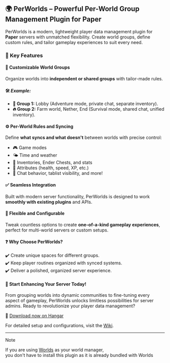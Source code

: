 ## 🌍 PerWorlds – Powerful Per-World Group Management Plugin for Paper

PerWorlds is a modern, lightweight player data management plugin for **Paper** servers with unmatched flexibility.
Create world groups, define custom rules, and tailor gameplay experiences to suit every need.

### 🔹 Key Features

#### **📂 Customizable World Groups**

Organize worlds into **independent or shared groups** with tailor-made rules.

#### 🛠️ *Example:*

- **🍃 Group 1:** Lobby (Adventure mode, private chat, separate inventory).
- **🔥 Group 2:** Farm world, Nether, End (Survival mode, shared chat, unified inventory).

#### **⚙️ Per-World Rules and Syncing**

Define **what syncs and what doesn't** between worlds with precise control:

- 🎮 Game modes
- 🌤️ Time and weather
- 🎒 Inventories, Ender Chests, and stats
- 🧬 Attributes (health, speed, XP, etc.)
- 💬 Chat behavior, tablist visibility, and more!

#### **✅ Seamless Integration**

Built with modern server functionality, PerWorlds is designed to work **smoothly with existing plugins** and APIs.

#### **🎨 Flexible and Configurable**

Tweak countless options to create **one-of-a-kind gameplay experiences**, perfect for multi-world servers or custom
setups.

#### ❓ **Why Choose PerWorlds?**

✔️ Create unique spaces for different groups.  
✔️ Keep player routines organized with synced systems.  
✔️ Deliver a polished, organized server experience.

#### 🚀 Start Enhancing Your Server Today!

From grouping worlds into dynamic communities to fine-tuning every aspect of gameplay, PerWorlds unlocks limitless
possibilities for server admins. Ready to revolutionize your player data management?

🔗 [Download now on Hangar](https://hangar.papermc.io/TheNextLvl/PerWorlds)

For detailed setup and configurations, visit the [Wiki](https://github.com/TheNextLvl-net/worlds/wiki/PerWorlds).

---

> [!NOTE]
> If you are using [Worlds](https://hangar.papermc.io/TheNextLvl/Worlds) as your world manager,  
> you don't have to install this plugin as it is already bundled with Worlds